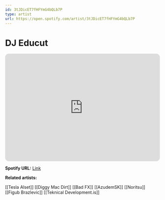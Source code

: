 ```yaml
---
id: 3tJDicET7fHFYmG4bQLb7P
type: artist
url: https://open.spotify.com/artist/3tJDicET7fHFYmG4bQLb7P
---
```

# DJ Educut

<iframe style="border-radius:12px" src="https://open.spotify.com/embed/artist/3tJDicET7fHFYmG4bQLb7P" width="100%" height="352" frameBorder="0" allowfullscreen="" allow="autoplay; clipboard-write; encrypted-media; fullscreen; picture-in-picture" loading="lazy"></iframe>

**Spotify URL:** [Link](https://open.spotify.com/artist/3tJDicET7fHFYmG4bQLb7P)

**Related artists:**

[[Tesla Alset]]
[[Diggy Mac Dirt]]
[[Bad FX]]
[[AzudemSK]]
[[Noritsu]]
[[Figub Brazlevic]]
[[Teknical Development.is]]
